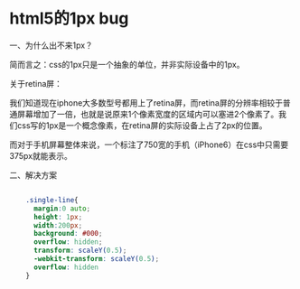 # html5的1px bug

一、为什么出不来1px？

简而言之：css的1px只是一个抽象的单位，并非实际设备中的1px。

关于retina屏：

我们知道现在iphone大多数型号都用上了retina屏，而retina屏的分辨率相较于普通屏幕增加了一倍，也就是说原来1个像素宽度的区域内可以塞进2个像素了。我们css写的1px是一个概念像素，在retina屏的实际设备上占了2px的位置。

而对于手机屏幕整体来说，一个标注了750宽的手机（iPhone6）在css中只需要375px就能表示。

二、解决方案

```css

	.single-line{
	  margin:0 auto;
	  height: 1px;
	  width:200px;
	  background: #000;
	  overflow: hidden;
	  transform: scaleY(0.5);
	  -webkit-transform: scaleY(0.5);
	  overflow: hidden
	}


```

